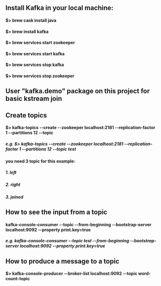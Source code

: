 
## Install Kafka in your local machine: ##

#### $> brew cask install java ####
#### $> brew install kafka ####
#### $> brew services start zookeeper ####
#### $> brew services start kafka ####

#### $> brew services stop kafka ####
#### $> brew services stop zookeeper  ####


## User "kafka.demo" package on this project for basic kstream join ##


## Create topics ##

#### $> kafka-topics --create --zookeeper localhost:2181 --replication-factor 1 --partitions 12 --topic <name of the topic> ####
##### e.g. $> kafka-topics --create --zookeeper localhost:2181 --replication-factor 1 --partitions 12 --topic test #####
#### you need 3 topic for this example: ####
##### 1. left #####
##### 2. right #####
##### 3. joined #####
  

## How to see the input from a topic ##

#### kafka-console-consumer --topic <topic name> --from-beginning --bootstrap-server localhost:9092 --property print.key=true #### 
##### e.g. kafka-console-consumer --topic test --from-beginning --bootstrap-server localhost:9092 --property print.key=true #####


## How to produce a message to a topic ##

#### $> kafka-console-producer --broker-list localhost:9092 --topic word-count-topic ####



